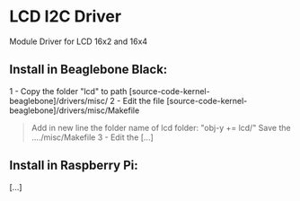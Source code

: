 LCD I2C Driver
===============

Module Driver for LCD 16x2 and 16x4



Install in Beaglebone Black:
-----------------
1 - Copy the folder "lcd" to path [source-code-kernel-beaglebone]/drivers/misc/
2 - Edit the file [source-code-kernel-beaglebone]/drivers/misc/Makefile
  > Add in new line the folder name of lcd folder: "obj-y   += lcd/"
  > Save the ..../misc/Makefile
3 - Edit the
[...]






Install in Raspberry Pi:
-------------
[...]
